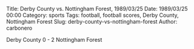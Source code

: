 Title: Derby County vs. Nottingham Forest, 1989/03/25
Date: 1989/03/25 00:00
Category: sports
Tags: football, football scores, Derby County, Nottingham Forest
Slug: derby-county-vs-nottingham-forest
Author: carbonero


Derby County 0 - 2 Nottingham Forest
